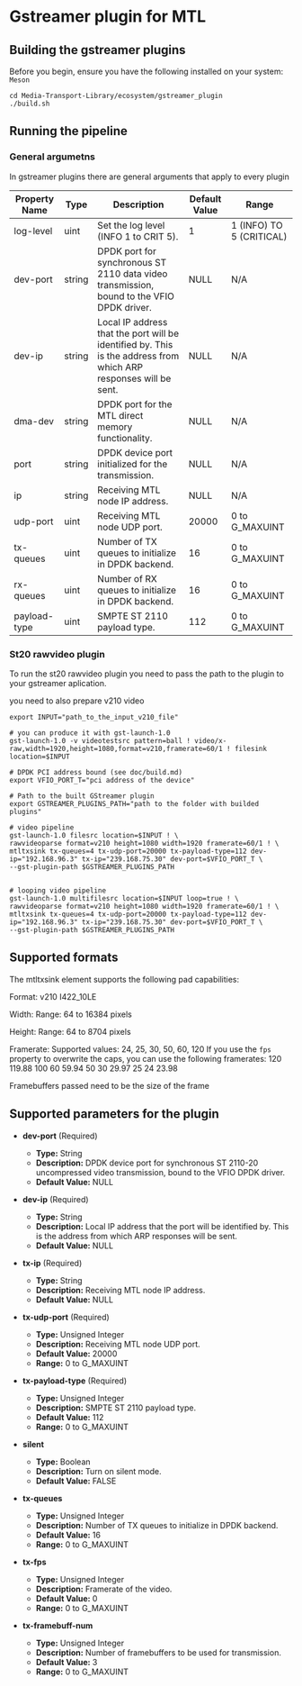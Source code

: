 # Gstreamer plugin for MTL

## Building the gstreamer plugins

Before you begin, ensure you have the following installed on your system:  
``` Meson ```


```shell
cd Media-Transport-Library/ecosystem/gstreamer_plugin
./build.sh
```

## Running the pipeline

### General argumetns
In gstreamer plugins there are general arguments that apply to every plugin

| Property Name | Type   | Description                                                                                       | Default Value | Range                    |
|---------------|--------|---------------------------------------------------------------------------------------------------|---------------|--------------------------|
| log-level     | uint   | Set the log level (INFO 1 to CRIT 5).                                                             | 1             | 1 (INFO) TO 5 (CRITICAL) |
| dev-port      | string | DPDK port for synchronous ST 2110 data video transmission, bound to the VFIO DPDK driver.         | NULL          | N/A                      |
| dev-ip        | string | Local IP address that the port will be identified by. This is the address from which ARP responses will be sent. | NULL | N/A                |
| dma-dev       | string | DPDK port for the MTL direct memory functionality.                                                | NULL          | N/A                      |
| port          | string | DPDK device port initialized for the transmission.                                                | NULL          | N/A                      |
| ip            | string | Receiving MTL node IP address.                                                                    | NULL          | N/A                      |
| udp-port      | uint   | Receiving MTL node UDP port.                                                                      | 20000         | 0 to G_MAXUINT           |
| tx-queues     | uint   | Number of TX queues to initialize in DPDK backend.                                                | 16            | 0 to G_MAXUINT           |
| rx-queues     | uint   | Number of RX queues to initialize in DPDK backend.                                                | 16            | 0 to G_MAXUINT           |
| payload-type  | uint   | SMPTE ST 2110 payload type.                                                                       | 112           | 0 to G_MAXUINT           |


### St20 rawvideo plugin

To run the st20 rawvideo plugin you need to pass the path to the plugin to your
gstreamer aplication.

you need to also prepare v210 video

```shell
export INPUT="path_to_the_input_v210_file"

# you can produce it with gst-launch-1.0
gst-launch-1.0 -v videotestsrc pattern=ball ! video/x-raw,width=1920,height=1080,format=v210,framerate=60/1 ! filesink location=$INPUT
```

```shell
# DPDK PCI address bound (see doc/build.md)
export VFIO_PORT_T="pci address of the device"

# Path to the built GStreamer plugin
export GSTREAMER_PLUGINS_PATH="path to the folder with builded plugins"

# video pipeline
gst-launch-1.0 filesrc location=$INPUT ! \
rawvideoparse format=v210 height=1080 width=1920 framerate=60/1 ! \
mtltxsink tx-queues=4 tx-udp-port=20000 tx-payload-type=112 dev-ip="192.168.96.3" tx-ip="239.168.75.30" dev-port=$VFIO_PORT_T \
--gst-plugin-path $GSTREAMER_PLUGINS_PATH


# looping video pipeline
gst-launch-1.0 multifilesrc location=$INPUT loop=true ! \
rawvideoparse format=v210 height=1080 width=1920 framerate=60/1 ! \
mtltxsink tx-queues=4 tx-udp-port=20000 tx-payload-type=112 dev-ip="192.168.96.3" tx-ip="239.168.75.30" dev-port=$VFIO_PORT_T \
--gst-plugin-path $GSTREAMER_PLUGINS_PATH
```

## Supported formats
The mtltxsink element supports the following pad capabilities:

Format:
v210
I422_10LE

Width:
Range: 64 to 16384 pixels

Height:
Range: 64 to 8704 pixels

Framerate:
Supported values: 24, 25, 30, 50, 60, 120
If you use the `fps` property to overwrite the caps, you can use the following framerates:
120 119.88 100 60 59.94 50 30 29.97 25 24 23.98

Framebuffers passed need to be the size of the frame

## Supported parameters for the plugin 

- **dev-port** (Required)
  - **Type:** String
  - **Description:** DPDK device port for synchronous ST 2110-20 uncompressed video transmission, bound to the VFIO DPDK driver.
  - **Default Value:** NULL

- **dev-ip** (Required)
  - **Type:** String
  - **Description:** Local IP address that the port will be identified by. This is the address from which ARP responses will be sent.
  - **Default Value:** NULL

- **tx-ip** (Required)
  - **Type:** String
  - **Description:** Receiving MTL node IP address.
  - **Default Value:** NULL

- **tx-udp-port** (Required)
  - **Type:** Unsigned Integer
  - **Description:** Receiving MTL node UDP port.
  - **Default Value:** 20000
  - **Range:** 0 to G_MAXUINT

- **tx-payload-type** (Required)
  - **Type:** Unsigned Integer
  - **Description:** SMPTE ST 2110 payload type.
  - **Default Value:** 112
  - **Range:** 0 to G_MAXUINT

- **silent**
  - **Type:** Boolean
  - **Description:** Turn on silent mode.
  - **Default Value:** FALSE

- **tx-queues**
  - **Type:** Unsigned Integer
  - **Description:** Number of TX queues to initialize in DPDK backend.
  - **Default Value:** 16
  - **Range:** 0 to G_MAXUINT

- **tx-fps**
  - **Type:** Unsigned Integer
  - **Description:** Framerate of the video.
  - **Default Value:** 0
  - **Range:** 0 to G_MAXUINT

- **tx-framebuff-num**
  - **Type:** Unsigned Integer
  - **Description:** Number of framebuffers to be used for transmission.
  - **Default Value:** 3
  - **Range:** 0 to G_MAXUINT